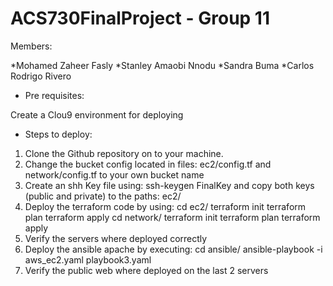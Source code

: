 # ACS730FinalProject - Group 11

Members:

*Mohamed Zaheer Fasly
*Stanley Amaobi Nnodu
*Sandra Buma
*Carlos Rodrigo Rivero

- Pre requisites:

Create a Clou9 environment for deploying 

- Steps to deploy:

1) Clone the Github repository on to your machine.
2) Change the bucket config located in files: ec2/config.tf and network/config.tf to your own bucket name
3) Create an shh Key file using: ssh-keygen FinalKey and copy both keys (public and private) to the paths: ec2/
4) Deploy the terraform code by using:
   cd ec2/
   terraform init
   terraform plan
   terraform apply
   cd network/
   terraform init
   terraform plan
   terraform apply
5) Verify the servers where deployed correctly
6) Deploy the ansible apache by executing:
   cd ansible/
   ansible-playbook -i aws_ec2.yaml playbook3.yaml
7) Verify the public web where deployed on the last 2 servers
   
    
